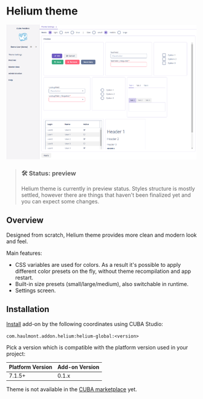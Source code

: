 # Helium theme

![teaser](img/teaser.png)

> ### 🛠 Status: preview
> Helium theme is currently in preview status. Styles structure is mostly settled, 
> however there are things that haven't been finalized yet and you can expect some changes.


## Overview

Designed from scratch, Helium theme provides more clean and modern look and feel.

Main features:

* CSS variables are used for colors. As a result it's possible to apply different color presets on the fly, 
without theme recompilation and app restart.
* Built-in size presets (small/large/medium), also switchable in runtime.
* Settings screen.

## Installation

[Install](https://doc.cuba-platform.com/studio/) add-on by the following coordinates using CUBA Studio:

`com.haulmont.addon.helium:helium-global:<version>`

Pick a version which is compatible with the platform version used in your project:

| Platform Version | Add-on Version |
| ---------------- | -------------- |
| 7.1.5+           | 0.1.x          |

Theme is not available in the [CUBA marketplace](https://www.cuba-platform.com/marketplace) yet.